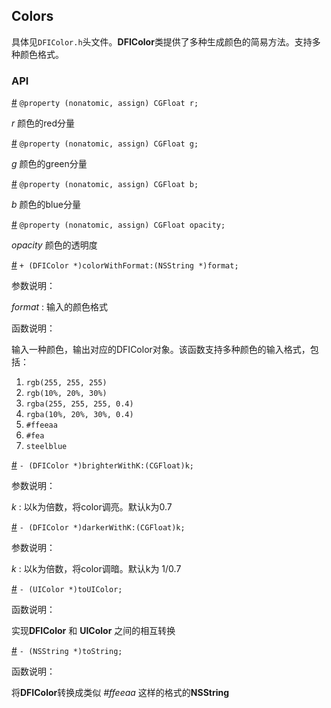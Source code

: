 ## Colors

具体见`DFIColor.h`头文件。**DFIColor**类提供了多种生成颜色的简易方法。支持多种颜色格式。

### API

[#]() `@property (nonatomic, assign) CGFloat r;`

*r* 颜色的red分量

[#]() `@property (nonatomic, assign) CGFloat g;`

*g* 颜色的green分量

[#]() `@property (nonatomic, assign) CGFloat b;`

*b* 颜色的blue分量

[#]() `@property (nonatomic, assign) CGFloat opacity;`

*opacity* 颜色的透明度

[#]() `+ (DFIColor *)colorWithFormat:(NSString *)format;`

参数说明：

*format* : 输入的颜色格式

函数说明：

输入一种颜色，输出对应的DFIColor对象。该函数支持多种颜色的输入格式，包括：

1. `rgb(255, 255, 255)`
2. `rgb(10%, 20%, 30%)`
3. `rgba(255, 255, 255, 0.4)`
4. `rgba(10%, 20%, 30%, 0.4)`
5. `#ffeeaa`
6. `#fea`
7. `steelblue`

[#]() `- (DFIColor *)brighterWithK:(CGFloat)k;`

参数说明：

*k* : 以k为倍数，将color调亮。默认k为0.7

[#]() `- (DFIColor *)darkerWithK:(CGFloat)k;`

参数说明：

*k* : 以k为倍数，将color调暗。默认k为 1/0.7

[#]() `- (UIColor *)toUIColor;`

函数说明：

实现**DFIColor** 和 **UIColor** 之间的相互转换

[#]() `- (NSString *)toString;`

函数说明：

将**DFIColor**转换成类似 *#ffeeaa* 这样的格式的**NSString**